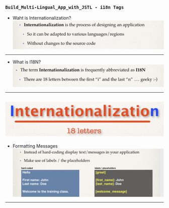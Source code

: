 ### `Build_Multi-Lingual_App_with_JSTL - i18n Tags`

- Waht is Internationalization?
![](img/2019-08-26-12-08-29.png)
---

- What is I18N?
![](img/2019-08-26-12-09-00.png)
---
![](img/2019-08-26-12-09-17.png)
---

- Formatting Messages
![](img/2019-08-26-12-11-05.png)
---

